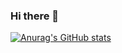 ### Hi there 👋

[![Anurag's GitHub stats](https://github-readme-stats.vercel.app/api?username=Lee-Minhoon)](https://github.com/anuraghazra/github-readme-stats)

[googlelink]: https://google.com "Go google"

<!--
**Lee-Minhoon/Lee-Minhoon** is a ✨ _special_ ✨ repository because its `README.md` (this file) appears on your GitHub profile.

Here are some ideas to get you started:

- 🔭 I’m currently working on ...
- 🌱 I’m currently learning ...
- 👯 I’m looking to collaborate on ...
- 🤔 I’m looking for help with ...
- 💬 Ask me about ...
- 📫 How to reach me: ...
- 😄 Pronouns: ...
- ⚡ Fun fact: ...
-->
